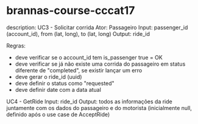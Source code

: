 # brannas-course-cccat17

description:
UC3 - Solicitar corrida
Ator: Passageiro
Input: passenger_id (account_id), from (lat, long), to (lat, long)
Output: ride_id

Regras:
* deve verificar se o account_id tem is_passenger true = OK
* deve verificar se já não existe uma corrida do passageiro em status diferente de "completed", se existir lançar um erro
* deve gerar o ride_id (uuid)
* deve definir o status como "requested"
* deve definir date com a data atual

UC4 - GetRide
Input: ride_id
Output: todos as informações da ride juntamente com os dados do passageiro e do motorista (inicialmente null, definido após o use case de AcceptRide)
